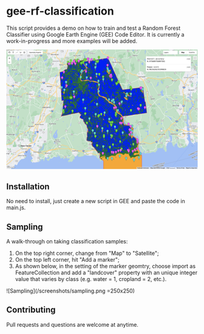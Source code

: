 # gee-rf-classification

This script provides a demo on how to train and test a Random Forest Classifier using Google Earth Engine (GEE) Code Editor. It is currently a work-in-progress and more examples will be added.

![Result](/screenshots/result.png)

## Installation

No need to install, just create a new script in GEE and paste the code in main.js.

## Sampling

A walk-through on taking classification samples:

1. On the top right corner, change from "Map" to "Satellite";
2. On the top left corner, hit "Add a marker";
3. As shown below, in the setting of the marker geomtry, choose import as FeatureCollection and add a "landcover" property with an unique integer value that varies by class (e.g. water = 1, cropland = 2, etc.).

![Sampling](/screenshots/sampling.png =250x250)

## Contributing
Pull requests and questions are welcome at anytime.
